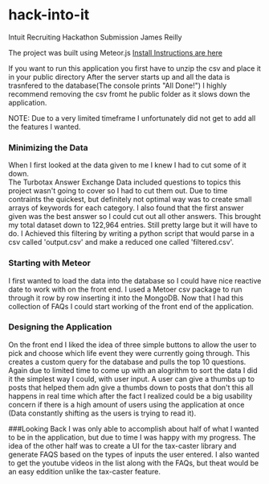 # hack-into-it
Intuit Recruiting Hackathon Submission
James Reilly

The project was built using Meteor.js
[Install Instructions are here](https://www.meteor.com/install)

If you want to run this application you first have to unzip the csv and place it in your public directory
After the server starts up and all the data is trasnfered to the database(The console prints "All Done!")
I highly recommend removing the csv fromt he public folder as it slows down the application.

NOTE: Due to a very limited timeframe I unfortunately did not get to add all the features I wanted.

### Minimizing the Data
When I first looked at the data given to me I knew I had to cut some of it down.  
The Turbotax Answer Exchange Data included questions to topics this project wasn't going to cover so I had to cut them out.
Due to time contraints the quickest, but definitely not optimal way was to create small arrays of keywords for each category.
I also found that the first answer given was the best answer so I could cut out all other answers.  This brought my total 
dataset down to 122,964 entries. Still pretty large but it will have to do.  I Achieved this filtering by writing a python script that
would parse in a csv called 'output.csv' and make a reduced one called 'filtered.csv'.

### Starting with Meteor
I first wanted to load the data into the database so I could have nice reactive date to work with on the front end. I used a Metoer
csv package to run through it row by row inserting it into the MongoDB.  Now that I had this collection of FAQs I could start
working of the front end of the application.

### Designing the Application
On the front end I liked the idea of three simple buttons to allow the user to pick and choose which life event they were currently
going through.  This creates a custom query for the database and pulls the top 10 questions.  Again due to limited time to come up
with an alogrithm to sort the data I did it the simplest way I could, with user input.  A user can give a thumbs up to posts that helped them
adn give a thumbs down to posts that don't  this all happens in real time which after the fact I realized could be a big usability concern
if there is a high amount of users using the application at once (Data constantly shifting as the users is trying to read it).

###Looking Back
I was only able to accomplish about half of what I wanted to be in the application, but due to time I was happy with my progress.
The idea of the other half was to create a UI for the tax-caster library and generate FAQS based on the types of inputs the user
entered.  I also wanted to get the youtube videos in the list along with the FAQs, but theat would be an easy eddition unlike the tax-caster
feature.





